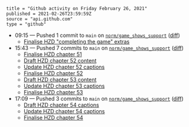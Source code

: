 ```
title = "Github activity on Friday February 26, 2021"
published = 2021-02-26T23:59:59Z
source = "api.github.com"
type = "github"
```

* 09:15 — Pushed 1 commit to `main` on [`norm/game_shows_support`](https://github.com/norm/game_shows_support) ([diff](https://github.com/norm/game_shows_support/compare/b5efada4757fb54af88c4091a7a7b9baf4ed09e9..918dff9c14d50d6ffcce7f07f17052ccf0f5d799))
  * [Finalise HZD "completing the game" extras](https://github.com/norm/game_shows_support/commit/918dff9c14d50d6ffcce7f07f17052ccf0f5d799)
* 15:43 — Pushed 7 commits to `main` on [`norm/game_shows_support`](https://github.com/norm/game_shows_support) ([diff](https://github.com/norm/game_shows_support/compare/918dff9c14d50d6ffcce7f07f17052ccf0f5d799..80db96d4fda9ea4c916ac907e127ac45a68da6b7))
  * [Finalise HZD chapter 51](https://github.com/norm/game_shows_support/commit/f057f143e9571f6c1bb297b38fbc107f3f1170a7)
  * [Draft HZD chapter 52 content](https://github.com/norm/game_shows_support/commit/6694cd0e21b8dcfcc044f4afc78a96e19e4d5e73)
  * [Update HZD chapter 52 captions](https://github.com/norm/game_shows_support/commit/ca7cd52c0d768bda097a4a92f0304b3ee241d3b2)
  * [Finalise HZD chapter 52](https://github.com/norm/game_shows_support/commit/af74c62b90a0e11b3cb62fc111b6ed26d2bddbec)
  * [Draft HZD chapter 53 content](https://github.com/norm/game_shows_support/commit/ebb49e65ff7a5ab33c38129f179701323b158a7b)
  * [Update HZD chapter 53 captions](https://github.com/norm/game_shows_support/commit/5fc1e6131a244ac30b8e06dad0ee8349a4cd6c8c)
  * [Finalise HZD chapter 53](https://github.com/norm/game_shows_support/commit/80db96d4fda9ea4c916ac907e127ac45a68da6b7)
* 17:09 — Pushed 3 commits to `main` on [`norm/game_shows_support`](https://github.com/norm/game_shows_support) ([diff](https://github.com/norm/game_shows_support/compare/80db96d4fda9ea4c916ac907e127ac45a68da6b7..6c4b69cf8706bcadaca322cf779e75a8eca1b00d))
  * [Draft HZD chapter 54 captions](https://github.com/norm/game_shows_support/commit/db4c22401468311070517611adf74c5428bec2b4)
  * [Update HZD chapter 54 captions](https://github.com/norm/game_shows_support/commit/f921524999f486380e74abb2e2bba9413fc3d488)
  * [Finalise HZD chapter 54](https://github.com/norm/game_shows_support/commit/6c4b69cf8706bcadaca322cf779e75a8eca1b00d)
